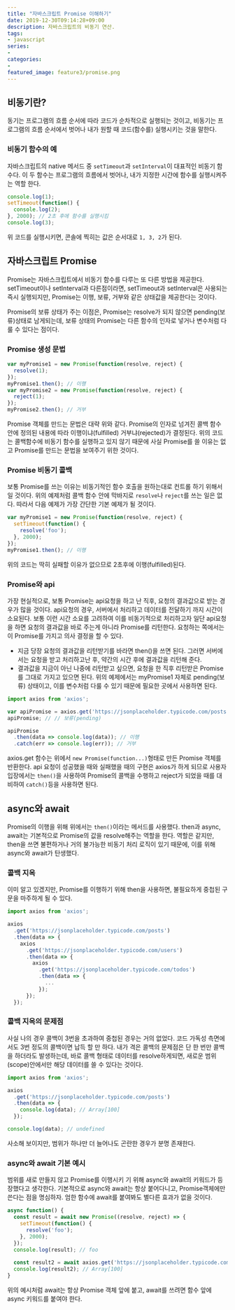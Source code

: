 ```yaml
---
title: "자바스크립트 Promise 이해하기"
date: 2019-12-30T09:14:28+09:00
description: 자바스크립트의 비동기 연산.
tags:
- javascript
series:
-
categories:
-
featured_image: feature3/promise.png
---
```


## 비동기란?

동기는 프로그램의 흐름 순서에 따라 코드가 순차적으로 실행되는 것이고, 비동기는 프로그램의 흐름 순서에서 벗어나 내가 원할 때 코드(함수를) 실행시키는 것을 말한다. 

### 비동기 함수의 예

자바스크립트의 native 메서드 중 `setTimeout`과 `setInterval`이 대표적인 비동기 함수다. 이 두 함수는 프로그램의 흐름에서 벗어나, 내가 지정한 시간에 함수를 실행시켜주는 역할 한다. 

```javascript
console.log(1);
setTimeout(function() {
  console.log(2);
}, 2000); // 2초 후에 함수를 실행시킴
console.log(3);
```

위 코드를 실행시키면, 콘솔에 찍히는 값은 순서대로 `1, 3, 2`가 된다.

## 자바스크립트 Promise

Promise는 자바스크립트에서 비동기 함수를 다루는 또 다른 방법을 제공한다. setTimeout이나 setInterval과 다른점이라면, setTimeout과 setInterval은 사용되는 즉시 실행되지만, Promise는 이행, 보류, 거부와 같은 상태값을 제공한다는 것이다.

Promise의 보류 상태가 주는 이점은, Promise는 resolve가 되지 않으면 pending(보류)상태로 남게되는데, 보류 상태의 Promise는 다른 함수의 인자로 넣거나 변수처럼 다룰 수 있다는 점이다.

### Promise 생성 문법

```javascript
var myPromise1 = new Promise(function(resolve, reject) {
  resolve(1);
});
myPromise1.then(); // 이행
var myPromise2 = new Promise(function(resolve, reject) {
  reject(1);
});
myPromise2.then(); // 거부
```

Promise 객체를 만드는 문법은 대략 위와 같다. Promise의 인자로 넘겨진 콜백 함수 안에 정의된 내용에 따라 이행이냐(fulfilled) 거부냐(rejected)가 결정된다. 위의 코드는 콜백함수에 비동기 함수를 실행하고 있지 않기 때문에 사실 Promise를 쓸 이유는 없고 Promise를 만드는 문법을 보여주기 위한 것이다.

### Promise 비동기 콜백

보통 Promise를 쓰는 이유는 비동기적인 함수 호출을 원하는대로 컨트롤 하기 위해서 일 것이다. 위의 예제처럼 콜백 함수 안에 막바지로 `resolve`나 `reject`를 쓰는 일은 없다. 따라서 다음 예제가 가장 간단한 기본 예제가 될 것이다.

```javascript
var myPromise1 = new Promise(function(resolve, reject) {
  setTimeout(function() {
    resolve('foo');
  }, 2000);
});
myPromise1.then(); // 이행
```

위의 코드는 딱히 실패할 이유가 없으므로 2초후에 이행(fulfilled)된다.

### Promise와 api

가장 현실적으로, 보통 Promise는 api요청을 하고 난 직후, 요청의 결과값으로 받는 경우가 많을 것이다. api요청의 경우, 서버에서 처리하고 데이터를 전달하기 까지 시간이 소요된다. 보통 이런 시간 소요를 고려하여 이를 비동기적으로 처리하고자 일단 api요청을 하면 요청의 결과값을 바로 주는게 아니라 Promise를 리턴한다. 요청하는 쪽에서는 이 Promise를 가지고 의사 결정을 할 수 있다.

- 지금 당장 요청의 결과값을 리턴받기를 바라면 then()을 쓰면 된다. 그러면 서버에서는 요청을 받고 처리하고난 후, 약간의 시간 후에 결과값을 리턴해 준다.
- 결과값을 지금이 아닌 나중에 리턴받고 싶으면, 요청을 한 직후 리턴받은 Promise를 그대로 가지고 있으면 된다. 위의 예제에서는 myPromise1 자체로 pending(보류) 상태이고, 이를 변수처럼 다룰 수 있기 때문에 필요한 곳에서 사용하면 된다.

```javascript
import axios from 'axios';

var apiPromise = axios.get('https://jsonplaceholder.typicode.com/posts');
apiPromise; // // 보류(pending)

apiPromise
  .then(data => console.log(data)); // 이행
  .catch(err => console.log(err)); // 거부
```

axios.get 함수는 위에서 `new Promise(function...)`형태로 만든 Promise 객체를 반환한다. api 요청이 성공했을 때와 실패했을 때의 구현은 axios가 하게 되므로 사용자 입장에서는 `then()`을 사용하여 Promise의 콜백을 수행하고 reject가 되었을 때를 대비하여 `catch()`등을 사용하면 된다.

## async와  await

Promise의 이행을 위해 위에서는 `then()`이라는 메서드를 사용했다. then과 async, await는 기본적으로 Promise의 값을 resolve해주는 역할을 한다. 역할은 같지만, then을 쓰면 불편하거나 거의 불가능한 비동기 처리 로직이 있기 때문에, 이를 위해 async와 await가 탄생했다.

### 콜백 지옥

이미 알고 있겠지만, Promise를 이행하기 위해 then을 사용하면, 불필요하게 중첩된 구문을 마주하게 될 수 있다.

```javascript
import axios from 'axios';

axios
  .get('https://jsonplaceholder.typicode.com/posts')
  .then(data => {
    axios
      .get('https://jsonplaceholder.typicode.com/users')
      .then(data => {
        axios
          .get('https://jsonplaceholder.typicode.com/todos')
          .then(data => {
            ...
          });
      });
  });
```

### 콜백 지옥의 문제점

사실 나의 경우 콜백이 3번을 초과하여 중첩된 경우는 거의 없었다. 코드 가독성 측면에서도 3번 정도의 콜백이면 납득 할 만 하다. 내가 격은 콜백의 문제점은 단 한 번만 콜백을 하더라도 발생하는데, 바로 콜백 형태로 데이터를 resolve하게되면, 새로운 범위(scope)안에서만 해당 데이터를 쓸 수 있다는 것이다.

```javascript
import axios from 'axios';

axios
  .get('https://jsonplaceholder.typicode.com/posts')
  .then(data => {
    console.log(data); // Array[100]
  });

console.log(data); // undefined
```

사소해 보이지만, 범위가 하나만 더 늘어나도 곤란한 경우가 분명 존재한다.

### async와 await 기본 예시

범위를 새로 만들지 않고 Promise를 이행시키 기 위해 async와 await의 키워드가 등장했다고 생각한다. 기본적으로 async와 await는 항상 붙어다니고, Promise객체에만 쓴다는 점을 명심하자. 엄한 함수에 await를 붙여봐도 별다른 효과가 없을 것이다.

```javascript
async function() {
  const result = await new Promise((resolve, reject) => {
    setTimeout(function() {
      resolve('foo');
    }, 2000);
  });
  console.log(result); // foo
  
  const result2 = await axios.get('https://jsonplaceholder.typicode.com/posts');
  console.log(result2); // Array[100]
}
```

위의 예시처럼 await는 항상 Promise 객체 앞에 붙고, await를 쓰려면 함수 앞에 async 키워드를 붙여야 한다.